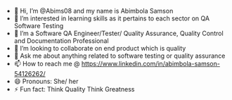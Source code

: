 - 👋 Hi, I’m @Abims08 and my name is Abimbola Samson
- 👀 I’m interested in learning skills as it pertains to each sector on QA Software Testing
- 🌱 I’m a Software QA Engineer/Tester/ Quality Assurance, Quality Control and Documentation Professional
- 💞️ I’m looking to collaborate on end product which is quality
- 💬 Ask me about anything related to software testing or quality assurance
- 📫 How to reach me @ https://www.linkedin.com/in/abimbola-samson-54126262/
- 😄 Pronouns: She/ her
- ⚡ Fun fact: Think Quality Think Greatness

<!---
Abims08/Abims08 is a ✨ special ✨ repository because its `README.md` (this file) appears on your GitHub profile.
You can click the Preview link to take a look at your changes.
--->
